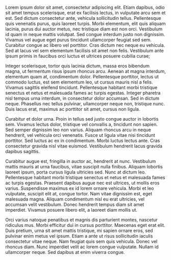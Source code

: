 Lorem ipsum dolor sit amet, consectetur adipiscing elit. Etiam dapibus, odio sit amet tempus scelerisque, erat ex facilisis lectus, in vulputate arcu sem et est. Sed dictum consectetur ante, vehicula sollicitudin tellus. Pellentesque quis venenatis purus, quis laoreet turpis. Morbi elementum, elit quis aliquam lacinia, purus dui auctor metus, nec tristique diam est non orci. Vestibulum id quam in neque mattis volutpat. Sed congue interdum justo non dignissim. Vivamus vel augue eget purus tincidunt ullamcorper feugiat sed sem. Curabitur congue ac libero vel porttitor. Cras dictum nec neque eu vehicula. Sed at lacus vel sem elementum facilisis sit amet non felis. Vestibulum ante ipsum primis in faucibus orci luctus et ultrices posuere cubilia curae;

Integer scelerisque, tortor quis lacinia dictum, massa eros bibendum magna, ut fermentum risus ipsum rhoncus arcu. Aenean at magna interdum, elementum quam at, condimentum dolor. Pellentesque porttitor, lectus ut commodo luctus, est sem elementum leo, ut cursus mauris nisl a felis. Vivamus sagittis eleifend tincidunt. Pellentesque habitant morbi tristique senectus et netus et malesuada fames ac turpis egestas. Integer pharetra nisl tempus urna interdum, in consectetur dolor accumsan. Sed in dictum neque. Phasellus nec tellus pulvinar, ullamcorper neque non, tristique nunc. Duis lacus erat, maximus ac porttitor sit amet, cursus non ligula.

Curabitur et dolor urna. Proin in tellus sed justo congue auctor in lobortis sem. Vivamus lectus dolor, tristique vel convallis a, tincidunt non sapien. Sed semper dignissim leo non varius. Aliquam rhoncus arcu in neque hendrerit, vel vehicula orci venenatis. Fusce ut ligula vitae nisi tincidunt porttitor. Sed luctus ac ex in condimentum. Morbi luctus lectus ante. Cras consectetur gravida nisl vitae euismod. Vestibulum hendrerit lacus gravida dapibus sagittis.

Curabitur augue est, fringilla in auctor ac, hendrerit at nunc. Vestibulum mattis mauris at urna faucibus, vitae suscipit nulla finibus. Aliquam lobortis laoreet ipsum, porta cursus ligula ultricies sed. Nunc at dictum leo. Pellentesque habitant morbi tristique senectus et netus et malesuada fames ac turpis egestas. Praesent dapibus augue nec est ultrices, ut mollis eros varius. Suspendisse maximus ex id lorem ornare vehicula. Morbi et leo vulputate, suscipit elit at, congue tortor. Nam vitae dignissim est, eget malesuada magna. Aliquam condimentum nisl eu erat ultricies, vel accumsan velit vestibulum. Donec hendrerit tempus diam sit amet imperdiet. Vivamus posuere libero elit, a laoreet diam mollis ut.

Orci varius natoque penatibus et magnis dis parturient montes, nascetur ridiculus mus. Morbi efficitur dui in cursus porttitor. Maecenas eget erat elit. Duis pretium, urna sit amet mattis tristique, mi sapien ornare eros, sed pulvinar enim metus vel ipsum. Etiam a ante ut risus sollicitudin iaculis consectetur vitae neque. Nam feugiat quis sem quis vehicula. Donec vel rhoncus diam. Nunc imperdiet velit ac lorem congue vulputate. Nullam id ullamcorper neque. Sed dapibus at enim viverra congue.

